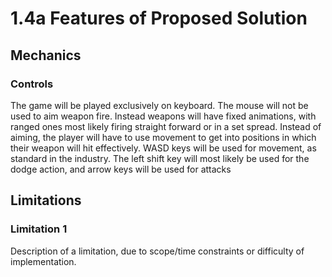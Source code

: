 # 1.4a Features of Proposed Solution

## Mechanics

### Controls

The game will be played exclusively on keyboard. The mouse will not be used to aim weapon fire. Instead weapons will have fixed animations, with ranged ones most likely firing straight forward or in a set spread. Instead of aiming, the player will have to use movement to get into positions in which their weapon will hit effectively. WASD keys will be used for movement, as standard in the industry. The left shift key will most likely be used for the dodge action, and arrow keys will be used for attacks

## Limitations

### Limitation 1

Description of a limitation, due to scope/time constraints or difficulty of implementation.
